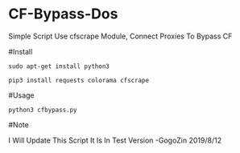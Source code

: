# CF-Bypass-Dos
Simple Script Use cfscrape Module, Connect Proxies To Bypass CF

#Install

    sudo apt-get install python3
    
    pip3 install requests colorama cfscrape
    
#Usage

    python3 cfbypass.py
    
    
#Note

I Will Update This Script It Is In Test Version
-GogoZin 2019/8/12
